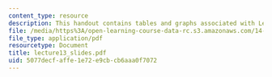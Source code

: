 ```yaml
---
content_type: resource
description: This handout contains tables and graphs associated with Lecture 13.
file: /media/https%3A/open-learning-course-data-rc.s3.amazonaws.com/14-127-behavioral-economics-and-finance-spring-2004/5077decfaffe1e72e9cbcb6aaa0f7072_lecture13_slides.pdf
file_type: application/pdf
resourcetype: Document
title: lecture13_slides.pdf
uid: 5077decf-affe-1e72-e9cb-cb6aaa0f7072
---
```

